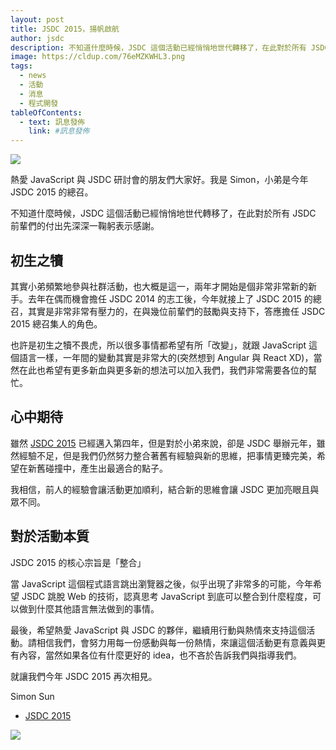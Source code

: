 ```yaml
---
layout: post
title: JSDC 2015，揚帆啟航
author: jsdc
description: 不知道什麼時候，JSDC 這個活動已經悄悄地世代轉移了，在此對於所有 JSDC 前輩們的付出先深深一鞠躬表示感謝。
image: https://cldup.com/76eMZKWHL3.png
tags:
  - news
  - 活動
  - 消息
  - 程式開發
tableOfContents:
  - text: 訊息發佈
    link: #訊息發佈
---
```


![](https://cldup.com/76eMZKWHL3.png)

熱愛 JavaScript 與 JSDC 研討會的朋友們大家好。我是 Simon，小弟是今年 JSDC 2015 的總召。

不知道什麼時候，JSDC 這個活動已經悄悄地世代轉移了，在此對於所有 JSDC 前輩們的付出先深深一鞠躬表示感謝。

## 初生之犢

其實小弟頻繁地參與社群活動，也大概是這一，兩年才開始是個非常非常新的新手。去年在偶而機會擔任 JSDC 2014 的志工後，今年就接上了 JSDC 2015 的總召，其實是非常非常有壓力的，在與幾位前輩們的鼓勵與支持下，答應擔任 JSDC 2015 總召集人的角色。

也許是初生之犢不畏虎，所以很多事情都希望有所「改變」，就跟 JavaScript 這個語言一樣，一年間的變動其實是非常大的(突然想到 Angular 與 React XD)，當然在此也希望有更多新血與更多新的想法可以加入我們，我們非常需要各位的幫忙。

## 心中期待

雖然 [JSDC 2015](http://2015.jsdc.tw/) 已經邁入第四年，但是對於小弟來說，卻是 JSDC 舉辦元年，雖然經驗不足，但是我們仍然努力整合著舊有經驗與新的思維，把事情更臻完美，希望在新舊碰撞中，產生出最適合的點子。

我相信，前人的經驗會讓活動更加順利，結合新的思維會讓 JSDC 更加亮眼且與眾不同。

## 對於活動本質

JSDC 2015 的核心宗旨是「整合」

當 JavaScript 這個程式語言跳出瀏覽器之後，似乎出現了非常多的可能，今年希望 JSDC 跳脫 Web 的技術，認真思考 JavaScript 到底可以整合到什麼程度，可以做到什麼其他語言無法做到的事情。

最後，希望熱愛 JavaScript 與 JSDC 的夥伴，繼續用行動與熱情來支持這個活動。請相信我們，會努力用每一份感動與每一份熱情，來讓這個活動更有意義與更有內容，當然如果各位有什麼更好的 idea，也不吝於告訴我們與指導我們。

就讓我們今年 JSDC 2015 再次相見。

Simon Sun

 * [JSDC 2015](http://2015.jsdc.tw/)


![](https://cldup.com/OZYV5799Fk.jpg)
